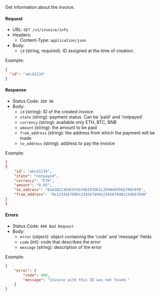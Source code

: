 Get information about the invoice.

#### Request

- URL: `GET /v1/invoice/info`
- Headers:
  - Content-Type: `application/json`
- Body:
  - `id` (string, required): ID assigned at the time of creation.

Example:

```json
{
  "id": "abcd1234"
}
```

#### Response

- Status Code: `200 OK`
- Body:
  - `id` (string): ID of the created invoice
  - `state` (string): payment status. Can be 'paid' and 'notpayed'
  - `currency` (string): available only ETH, BTC, BNB
  - `amount` (string): the amount to be paid
  - `from_address` (string): the address from which the payment will be made
  - `to_address` (string): address to pay the invoice

Example:

```json
{
{
    "id": "abcd1234",
    "state": "notpayed",
    "currency": "ETH",
    "amount": "0.05",
    "to_address": "0xA1B2C3D4E5F6G7H8I9J0K1L2M3N4O5P6Q7R8S9T0",
    "from_address": "0x1234567890123456789012345678901234567890"
}
}
```

#### Errors

- Status Code: `400 Bad Request`
- Body:
  - `error` (object): object containing the 'code' and 'message' fields
  - `code` (int): code that describes the error
  - `message` (string): description of the error

Example:

```json
{
    "error": {
        "code": 400,
        "message": "Invoice with this ID was not found."
    }
}
```